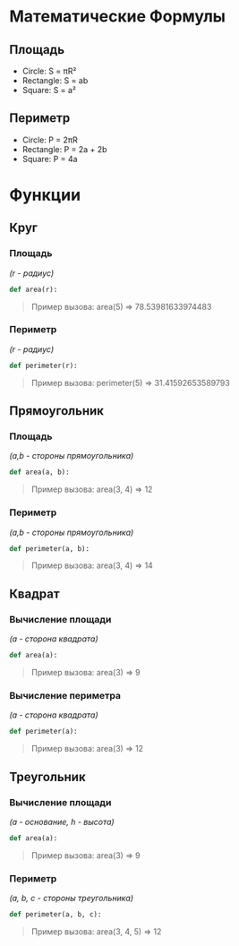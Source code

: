 # Математические Формулы
## Площадь
- Circle: S = πR²
- Rectangle: S = ab
- Square: S = a²

## Периметр
- Circle: P = 2πR
- Rectangle: P = 2a + 2b
- Square: P = 4a

# Функции
## Круг
### Площадь
*(r - радиус)*
```python
def area(r):
```
> Пример вызова: area(5) => 78.53981633974483

### Периметр
*(r - радиус)*
```python
def perimeter(r):
```
> Пример вызова: perimeter(5) => 31.41592653589793

## Прямоугольник
### Площадь
*(a,b - стороны прямоугольника)*
```python
def area(a, b):
```
> Пример вызова: area(3, 4) => 12

### Периметр
*(a,b - стороны прямоугольника)*
```python
def perimeter(a, b):
```
> Пример вызова: area(3, 4) => 14

## Квадрат
### Вычисление площади
*(a - сторона квадрата)*
```python
def area(a):
```
> Пример вызова: area(3) => 9

### Вычисление периметра
*(a - сторона квадрата)*
```python
def perimeter(a):
```
> Пример вызова: area(3) => 12

## Треугольник 
### Вычисление площади
*(a - основание, h - высота)*
```python
def area(a):
```
> Пример вызова: area(3) => 9

### Периметр
*(a, b, c - стороны треугольника)*
```python
def perimeter(a, b, c):
```
> Пример вызова: area(3, 4, 5) => 12